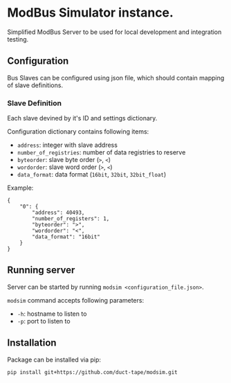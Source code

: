 # ModBus Simulator instance.

Simplified ModBus Server to be used for local development and integration testing.

## Configuration

Bus Slaves can be configured using json file, which should contain mapping of slave definitions.

### Slave Definition

Each slave devined by it's ID and settings dictionary.

Configuration dictionary contains following items:
 - `address`: integer with slave address
 - `number_of_registries`: number of data registries to reserve
 - `byteorder`: slave byte order (`>`, `<`)
 - `wordorder`: slave word order (`>`, `<`)
 - `data_format`: data format (`16bit`, `32bit`, `32bit_float`)

Example:

```
{
    "0": {
        "address": 40493,
        "number_of_registers": 1,
        "byteorder": ">",
        "wordorder": "<",
        "data_format": "16bit"
    }
}
```

## Running server

Server can be started by running `modsim <configuration_file.json>`.

`modsim` command accepts following parameters:
 - `-h`: hostname to listen to
 - `-p`: port to listen to

## Installation

Package can be installed via pip:

```
pip install git+https://github.com/duct-tape/modsim.git
```